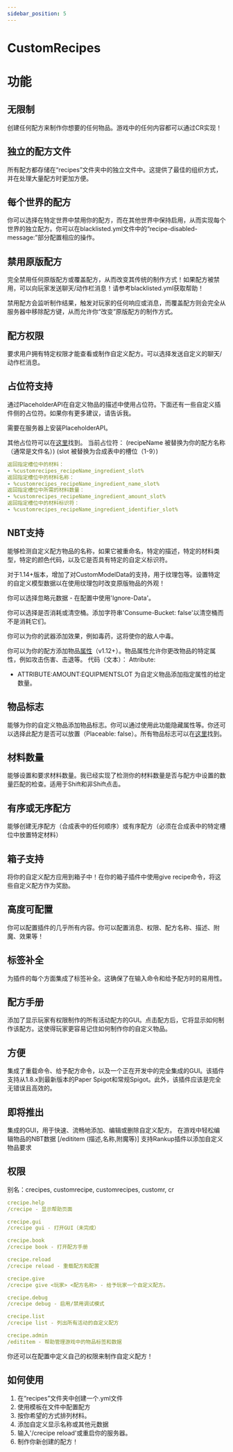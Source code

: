 ```yaml
---
sidebar_position: 5
---
```


# CustomRecipes

# 功能

## 无限制
创建任何配方来制作你想要的任何物品。游戏中的任何内容都可以通过CR实现！

## 独立的配方文件
所有配方都存储在“recipes”文件夹中的独立文件中。这提供了最佳的组织方式，并在处理大量配方时更加方便。

## 每个世界的配方
你可以选择在特定世界中禁用你的配方，而在其他世界中保持启用，从而实现每个世界的独立配方。你可以在blacklisted.yml文件中的“recipe-disabled-message:”部分配置相应的操作。

## 禁用原版配方
完全禁用任何原版配方或覆盖配方，从而改变其传统的制作方式！如果配方被禁用，可以向玩家发送聊天/动作栏消息！请参考blacklisted.yml获取帮助！

禁用配方会监听制作结果，触发对玩家的任何响应或消息，而覆盖配方则会完全从服务器中移除配方键，从而允许你“改变”原版配方的制作方式。

## 配方权限
要求用户拥有特定权限才能查看或制作自定义配方。可以选择发送自定义的聊天/动作栏消息。

## 占位符支持
通过PlaceholderAPI在自定义物品的描述中使用占位符。下面还有一些自定义插件侧的占位符。如果你有更多建议，请告诉我。

需要在服务器上安装PlaceholderAPI。

其他占位符可以在[这里](https://github.com/PlaceholderAPI/PlaceholderAPI/wiki/Placeholders)找到。
当前占位符：
(recipeName 被替换为你的配方名称（通常是文件名）)
(slot 被替换为合成表中的槽位（1-9）)

```yaml
返回指定槽位中的材料：
- %customrecipes_recipeName_ingredient_slot%
返回指定槽位中的材料名称：
- %customrecipes_recipeName_ingredient_name_slot%
返回指定槽位中所需的材料数量：
- %customrecipes_recipeName_ingredient_amount_slot%
返回指定槽位中的材料标识符：
- %customrecipes_recipeName_ingredient_identifier_slot%
```

## NBT支持
能够检测自定义配方物品的名称，如果它被重命名，特定的描述，特定的材料类型，特定的颜色代码，以及它是否具有特定的自定义标识符。

对于1.14+版本，增加了对CustomModelData的支持，用于纹理包等。设置特定的自定义模型数据以在使用纹理包时改变原版物品的外观！

你可以选择忽略元数据 - 在配置中使用'Ignore-Data'。

你可以选择是否消耗或清空桶。添加字符串'Consume-Bucket: false'以清空桶而不是消耗它们。

你可以为你的武器添加效果，例如毒药，这将使你的敌人中毒。

你可以为你的配方添加物品[属性](https://hub.spigotmc.org/javadocs/spigot/org/bukkit/attribute/Attribute.html)（v1.12+）。物品属性允许你更改物品的特定属性，例如攻击伤害、击退等。
代码（文本）：
Attribute:
- ATTRIBUTE:AMOUNT:EQUIPMENTSLOT
为自定义物品添加指定属性的给定数量。


## 物品标志
能够为你的自定义物品添加物品标志。你可以通过使用此功能隐藏属性等。你还可以选择此配方是否可以放置（Placeable: false）。所有物品标志可以在[这里](https://hub.spigotmc.org/javadocs/bukkit/org/bukkit/inventory/ItemFlag.html)找到。

## 材料数量
能够设置和要求材料数量。我已经实现了检测你的材料数量是否与配方中设置的数量匹配的检查。适用于Shift和非Shift点击。

## 有序或无序配方
能够创建无序配方（合成表中的任何顺序）或有序配方（必须在合成表中的特定槽位中放置特定材料）

## 箱子支持
将你的自定义配方应用到箱子中！在你的箱子插件中使用give recipe命令，将这些自定义配方作为奖励。

## 高度可配置
你可以配置插件的几乎所有内容。你可以配置消息、权限、配方名称、描述、附魔、效果等！

## 标签补全
为插件的每个方面集成了标签补全。这确保了在输入命令和给予配方时的易用性。

## 配方手册
添加了显示玩家有权限制作的所有活动配方的GUI。点击配方后，它将显示如何制作该配方。这使得玩家更容易记住如何制作你的自定义物品。

## 方便
集成了重载命令、给予配方命令，以及一个正在开发中的完全集成的GUI。该插件支持从1.8.x到最新版本的Paper Spigot和常规Spigot。此外，该插件应该是完全无错误且高效的。

## 即将推出
集成的GUI，用于快速、流畅地添加、编辑或删除自定义配方。
在游戏中轻松编辑物品的NBT数据 [/edititem (描述,名称,附魔等)]
支持Rankup插件以添加自定义物品要求

## 权限
别名：crecipes, customrecipe, customrecipes, customr, cr​
```yaml
crecipe.help
/crecipe - 显示帮助页面

crecipe.gui
/crecipe gui - 打开GUI（未完成）

crecipe.book
/crecipe book - 打开配方手册

crecipe.reload
/crecipe reload - 重载配方和配置

crecipe.give
/crecipe give <玩家> <配方名称> - 给予玩家一个自定义配方。

crecipe.debug
/crecipe debug - 启用/禁用调试模式

crecipe.list
/crecipe list - 列出所有活动的自定义配方

crecipe.admin
/edititem - 帮助管理游戏中的物品标签和数据
```

你还可以在配置中定义自己的权限来制作自定义配方！​

## 如何使用​
1. 在“recipes”文件夹中创建一个.yml文件
2. 使用模板在文件中配置配方
3. 按你希望的方式排列材料。
4. 添加自定义显示名称或其他元数据
5. 输入'/crecipe reload'或重启你的服务器。
6. 制作你新创建的配方！